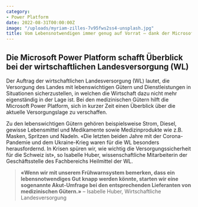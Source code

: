 ```yaml
---
category:
- Power Platform
date: 2022-08-31T00:00:00Z
image: "/uploads/myriam-zilles-7v95fws2ss4-unsplash.jpg"
title: Vom Lebensnotwendigen immer genug auf Vorrat – dank der Microsoft Power Platform
---
```


## Die Microsoft Power Platform schafft Überblick bei der wirtschaftlichen Landesversorgung (WL)

Der Auftrag der wirtschaftlichen Landesversorgung (WL) lautet, die Versorgung des Landes mit lebenswichtigen Gütern und Dienstleistungen in Situationen sicherzustellen, in welchen die Wirtschaft dazu nicht mehr eigenständig in der Lage ist. Bei den medizinischen Gütern hilft die Microsoft Power Platform, sich in kurzer Zeit einen Überblick über die aktuelle Versorgungslage zu verschaffen.

Zu den lebenswichtigen Gütern gehören beispielsweise Strom, Diesel, gewisse Lebensmittel und Medikamente sowie Medizinprodukte wie z.B. Masken, Spritzen und Nadeln. «Die letzten beiden Jahre mit der Corona-Pandemie und dem Ukraine-Krieg waren für die WL besonders herausfordernd. In Krisen spüren wir, wie wichtig die Versorgungssicherheit für die Schweiz ist», so Isabelle Huber, wissenschaftliche Mitarbeiterin der Geschäftsstelle des Fachbereichs Heilmittel der WL.

> **«Wenn wir mit unserem Frühwarnsystem bemerken, dass ein lebensnotwendiges Gut knapp werden könnte, starten wir eine sogenannte Akut-Umfrage bei den entsprechenden Lieferanten von medizinischen Gütern.»** – Isabelle Huber, Wirtschaftliche Landesversorgung